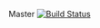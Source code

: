 Master [![Build Status](https://travis-ci.org/BartKrol/tvmanager.svg?branch=master)](https://travis-ci.org/BartKrol/tvmanager)
